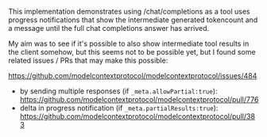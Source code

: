 This implementation demonstrates using /chat/completions as a tool uses progress notifications that show the intermediate generated tokencount and a message until the full chat completions answer has arrived.

My aim was to see if it's possible to also show intermediate tool results in the client somehow, but this seems not to be possible yet, but I found some related issues / PRs that may make this possible:

https://github.com/modelcontextprotocol/modelcontextprotocol/issues/484

- by sending multiple responses (if `_meta.allowPartial:true`): https://github.com/modelcontextprotocol/modelcontextprotocol/pull/776
- delta in progress notification (if `_meta.partialResults:true`): https://github.com/modelcontextprotocol/modelcontextprotocol/pull/383
